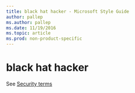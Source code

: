 ```yaml
---
title: black hat hacker - Microsoft Style Guide
author: pallep
ms.author: pallep
ms.date: 11/19/2016
ms.topic: article
ms.prod: non-product-specific
---
```


# black hat hacker

See [Security terms](/style-guide/a-z-word-list-term-collections/term-collections/security-terms)
